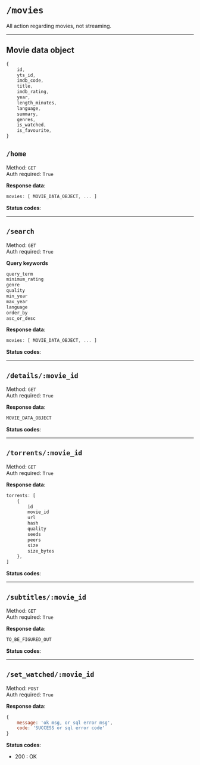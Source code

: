# `/movies`

All action regarding movies, not streaming.

****

## Movie data object

```js
{
    id,
    yts_id,
    imdb_code,
    title,
    imdb_rating,
    year,
    length_minutes,
    language,
    summary,
    genres,
    is_watched,
    is_favourite,
}
```

## `/home`

Method: `GET`  
Auth required: `True`

**Response data**:

```js
movies: [ MOVIE_DATA_OBJECT, ... ]
```

**Status codes**:

****

## `/search`

Method: `GET`  
Auth required: `True`

**Query keywords**

```js
query_term
minimum_rating
genre
quality
min_year
max_year
language
order_by
asc_or_desc
```

**Response data**:

```js
movies: [ MOVIE_DATA_OBJECT, ... ]
```

**Status codes**:

****

## `/details/:movie_id`

Method: `GET`  
Auth required: `True`

**Response data**:

```js
MOVIE_DATA_OBJECT
```

**Status codes**:

****

## `/torrents/:movie_id`

Method: `GET`  
Auth required: `True`

**Response data**:

```js
torrents: [
    {
        id
        movie_id
        url
        hash
        quality
        seeds
        peers
        size
        size_bytes
    }, 
]
```

**Status codes**:

****


## `/subtitles/:movie_id`

Method: `GET`  
Auth required: `True`

**Response data**:

```js
TO_BE_FIGURED_OUT
```

**Status codes**:

****

## `/set_watched/:movie_id`

Method: `POST`  
Auth required: `True`

**Response data**:

```js
{
    message: 'ok msg, or sql error msg',
    code: 'SUCCESS or sql error code'
}
```

**Status codes**:

- 200 : OK
